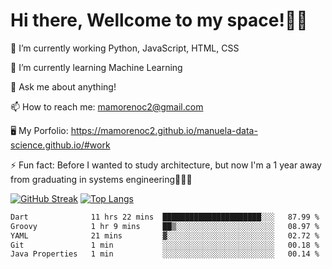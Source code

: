 # Hi there, Wellcome to my space!✌🏾

🔭 I’m currently working Python, JavaScript, HTML, CSS

🌱 I’m currently learning Machine Learning

💬 Ask me about anything!

📫 How to reach me: mamorenoc2@gmail.com

🖥️ My Porfolio: https://mamorenoc2.github.io/manuela-data-science.github.io/#work

⚡ Fun fact: Before I wanted to study architecture, but now I'm a 1 year away from graduating in systems engineering🤣🤣🤣

[![GitHub Streak](https://streak-stats.demolab.com/?user=mamorenoc2&theme=tokyonight_duo)](https://git.io/streak-stats)                 [![Top Langs](https://github-readme-stats.vercel.app/api/top-langs/?username=mamorenoc2&layout=compact&theme=tokyonight)](https://github.com/anuraghazra/github-readme-stats)

<!--START_SECTION:waka-->

```txt
Dart              11 hrs 22 mins  ██████████████████████░░░   87.99 %
Groovy            1 hr 9 mins     ██▒░░░░░░░░░░░░░░░░░░░░░░   08.97 %
YAML              21 mins         ▓░░░░░░░░░░░░░░░░░░░░░░░░   02.72 %
Git               1 min           ░░░░░░░░░░░░░░░░░░░░░░░░░   00.18 %
Java Properties   1 min           ░░░░░░░░░░░░░░░░░░░░░░░░░   00.14 %
```

<!--END_SECTION:waka-->
